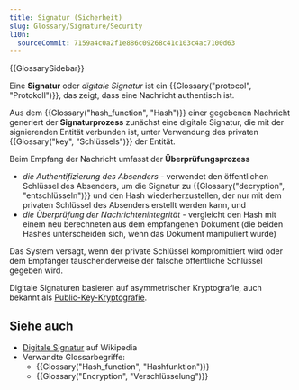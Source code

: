 ```yaml
---
title: Signatur (Sicherheit)
slug: Glossary/Signature/Security
l10n:
  sourceCommit: 7159a4c0a2f1e886c09268c41c103c4ac7100d63
---
```


{{GlossarySidebar}}

Eine **Signatur** oder _digitale Signatur_ ist ein {{Glossary("protocol", "Protokoll")}}, das zeigt, dass eine Nachricht authentisch ist.

Aus dem {{Glossary("hash_function", "Hash")}} einer gegebenen Nachricht generiert der **Signaturprozess** zunächst eine digitale Signatur, die mit der signierenden Entität verbunden ist, unter Verwendung des privaten {{Glossary("key", "Schlüssels")}} der Entität.

Beim Empfang der Nachricht umfasst der **Überprüfungsprozess**

- _die Authentifizierung des Absenders -_ verwendet den öffentlichen Schlüssel des Absenders, um die Signatur zu {{Glossary("decryption", "entschlüsseln")}} und den Hash wiederherzustellen, der nur mit dem privaten Schlüssel des Absenders erstellt werden kann, und
- _die Überprüfung der Nachrichtenintegrität -_ vergleicht den Hash mit einem neu berechneten aus dem empfangenen Dokument (die beiden Hashes unterscheiden sich, wenn das Dokument manipuliert wurde)

Das System versagt, wenn der private Schlüssel kompromittiert wird oder dem Empfänger täuschenderweise der falsche öffentliche Schlüssel gegeben wird.

Digitale Signaturen basieren auf asymmetrischer Kryptografie, auch bekannt als [Public-Key-Kryptografie](https://en.wikipedia.org/wiki/Public-key_cryptography).

## Siehe auch

- [Digitale Signatur](https://en.wikipedia.org/wiki/Digital_signature) auf Wikipedia
- Verwandte Glossarbegriffe:
  - {{Glossary("Hash_function", "Hashfunktion")}}
  - {{Glossary("Encryption", "Verschlüsselung")}}
